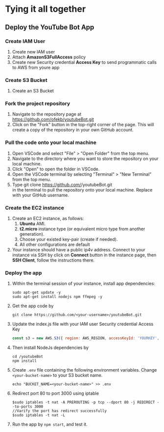 # Tying it all together

## Deploy the YouTube Bot App

### Create IAM User 

1. Create new IAM user
2. Attach **AmazonS3FullAccess** policy
3. Create new Security credential **Access Key** to send programmatic calls to AWS from youre app

### Create S3 Bucket 

1. Create an S3 Bucket

### Fork the project repository

1. Navigate to the repository page at https://github.com/ofekb/youtubeBot.git
2. Click on the "Fork" button in the top-right corner of the page. This will create a copy of the repository in your own GitHub account.

### Pull the code onto your local machine

1. Open VSCode and select "File" > "Open Folder" from the top menu.
2. Navigate to the directory where you want to store the repository on your local machine.
3. Click "Open" to open the folder in VSCode.
4. Open the VSCode terminal by selecting "Terminal" > "New Terminal" from the top menu.
5. Type git clone https://github.com/<your-username>/youtubeBot.git  
in the terminal to pull the repository onto your local machine. Replace <your-username> with your GitHub username.

### Create the EC2 instance 

1. Create an EC2 instance, as follows:
    1. **Ubuntu** AMI.
    2. **t2.micro** instance type (or equivalent micro type from another generation).
    3. Choose your existed key-pair (create if needed).
    4. All other configurations are default
2. Your instance should have a public ip4v address. Connect to your instance via SSH by click on **Connect** button in the instance page, then **SSH Client**, follow the instructions there.

   
### Deploy the app

1. Within the terminal session of your instance, install app dependencies:
   ```shell
   sudo apt-get update -y  
   sudo apt-get install nodejs npm ffmpeg -y
   ```
2. Get the app code by
   ```shell
   git clone https://github.com/<your-username>/youtubeBot.git
   ```

4. Update the index.js file with your IAM user Security credential Access Key
   ```javascript
   const s3 = new AWS.S3({ region: AWS_REGION, accessKeyId: 'YOURKEY', secretAccessKey: 'YOURSECRET' });
   ```

3. Then install NodeJs dependencies by
   ```shell
   cd /youtubeBot
   npm install
   ```
4. Create `.env` file containing the following environment variables. Change `<your-bucket-name>` to your S3 bucket name.
   ```shell
   echo "BUCKET_NAME=<your-bucket-name>" >> .env
   ```

5. Redirect port 80 to port 3000 using iptable
   ```shell
   $sudo iptables -t nat -A PREROUTING -p tcp --dport 80 -j REDIRECT --to-ports 3000﻿
   //Varify the port has redirect successfully
   $sudo iptables -t nat -L 
   ```

5. Run the app by `npm start`, and test it. 